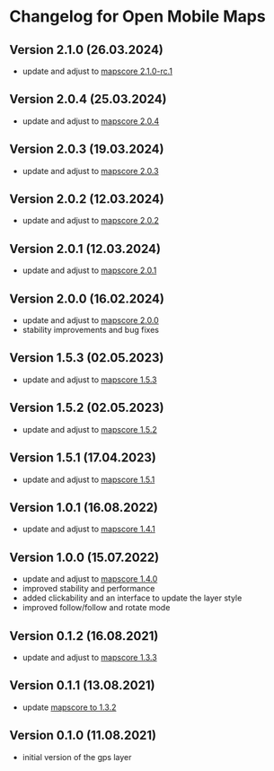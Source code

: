 # Changelog for Open Mobile Maps

## Version 2.1.0 (26.03.2024)
- update and adjust to [mapscore 2.1.0-rc.1](https://github.com/openmobilemaps/maps-core/releases/tag/2.1.0-rc.1)

## Version 2.0.4 (25.03.2024)
- update and adjust to [mapscore 2.0.4](https://github.com/openmobilemaps/maps-core/releases/tag/2.0.4)

## Version 2.0.3 (19.03.2024)
- update and adjust to [mapscore 2.0.3](https://github.com/openmobilemaps/maps-core/releases/tag/2.0.3)

## Version 2.0.2 (12.03.2024)
- update and adjust to [mapscore 2.0.2](https://github.com/openmobilemaps/maps-core/releases/tag/2.0.2)

## Version 2.0.1 (12.03.2024)
- update and adjust to [mapscore 2.0.1](https://github.com/openmobilemaps/maps-core/releases/tag/2.0.1)

## Version 2.0.0 (16.02.2024)
- update and adjust to [mapscore 2.0.0](https://github.com/openmobilemaps/maps-core/releases/tag/2.0.0)
- stability improvements and bug fixes

## Version 1.5.3 (02.05.2023)
- update and adjust to [mapscore 1.5.3](https://github.com/openmobilemaps/maps-core/releases/tag/1.5.3)

## Version 1.5.2 (02.05.2023)
- update and adjust to [mapscore 1.5.2](https://github.com/openmobilemaps/maps-core/releases/tag/1.5.2)

## Version 1.5.1 (17.04.2023)
- update and adjust to [mapscore 1.5.1](https://github.com/openmobilemaps/maps-core/releases/tag/1.5.1)

## Version 1.0.1 (16.08.2022)
- update and adjust to [mapscore 1.4.1](https://github.com/openmobilemaps/maps-core/releases/tag/1.4.1)

## Version 1.0.0 (15.07.2022)
- update and adjust to [mapscore 1.4.0](https://github.com/openmobilemaps/maps-core/releases/tag/1.4.0)
- improved stability and performance
- added clickability and an interface to update the layer style
- improved follow/follow and rotate mode

## Version 0.1.2 (16.08.2021)
- update and adjust to [mapscore 1.3.3](https://github.com/openmobilemaps/maps-core/releases/tag/1.3.3)

## Version 0.1.1 (13.08.2021)
- update [mapscore to 1.3.2](https://github.com/openmobilemaps/maps-core/releases/tag/1.3.2)

## Version 0.1.0 (11.08.2021)
- initial version of the gps layer
